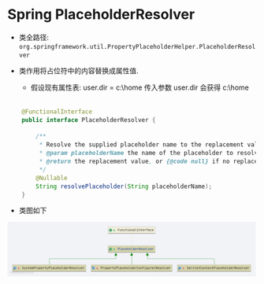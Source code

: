 # Spring PlaceholderResolver
- 类全路径: `org.springframework.util.PropertyPlaceholderHelper.PlaceholderResolver`

- 类作用将占位符中的内容替换成属性值.
    - 假设现有属性表: user.dir = c:\home
      传入参数 user.dir 会获得 c:\home 

```java

	@FunctionalInterface
	public interface PlaceholderResolver {

		/**
		 * Resolve the supplied placeholder name to the replacement value.
		 * @param placeholderName the name of the placeholder to resolve
		 * @return the replacement value, or {@code null} if no replacement is to be made
		 */
		@Nullable
		String resolvePlaceholder(String placeholderName);
	}

```

- 类图如下

![PropertyPlaceholderConfigurerResolver](images/PropertyPlaceholderConfigurerResolver.png)
